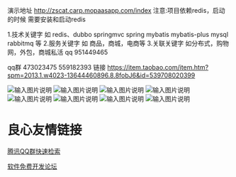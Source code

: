 演示地址  http://zscat.carp.mopaasapp.com/index
注意:项目依赖redis，启动的时候 需要安装和启动redis

1.技术关键字 如 redis、dubbo springmvc spring mybatis mybatis-plus mysql rabbitmq 等
2.服务关键字 如 商品，商城，电商等
3.关联关键字  如分布式，购物网，外包，商城私活
qq  951449465

qq群 473023475 559182393
链接 https://item.taobao.com/item.htm?spm=2013.1.w4023-13644460896.8.8fobJ6&id=539708020399

![输入图片说明](http://git.oschina.net/uploads/images/2016/1009/111338_baff6c04_134431.png "在这里输入图片标题")
![输入图片说明](http://git.oschina.net/uploads/images/2016/1009/111347_0cf3b171_134431.png "在这里输入图片标题")
![输入图片说明](http://git.oschina.net/uploads/images/2016/1009/111358_d597e81c_134431.png "在这里输入图片标题")
![输入图片说明](http://git.oschina.net/uploads/images/2016/1009/111408_4c6dd916_134431.png "在这里输入图片标题")
![输入图片说明](http://git.oschina.net/uploads/images/2016/1009/111417_7342bf32_134431.png "在这里输入图片标题")
![输入图片说明](http://git.oschina.net/uploads/images/2016/1009/111429_520b0822_134431.png "在这里输入图片标题")
![输入图片说明](http://git.oschina.net/uploads/images/2016/1009/111439_459f6c4b_134431.png "在这里输入图片标题")
![输入图片说明](http://git.oschina.net/uploads/images/2016/1009/111513_4870b08f_134431.jpeg "在这里输入图片标题")


 # 良心友情链接

[腾讯QQ群快速检索](http://u.720life.cn/s/8cf73f7c)

[软件免费开发论坛](http://u.720life.cn/s/bbb01dc0)
